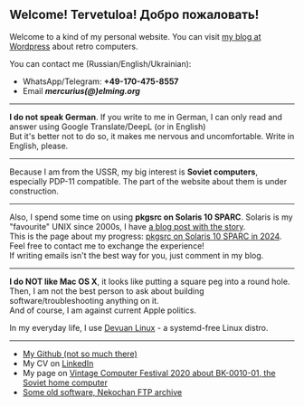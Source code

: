 ## Welcome! Tervetuloa! Добро пожаловать!

Welcome to a kind of my personal website. You can visit [my blog at Wordpress](https://merclangrat.wordpress.com) about retro computers.

You can contact me (Russian/English/Ukrainian):
- WhatsApp/Telegram: **+49-170-475-8557** 
- Email ***mercurius(@)elming.org***

---

**I do not speak German**. If you write to me in German, I can only read and answer using Google Translate/DeepL (or in English)  
But it's better not to do so, it makes me nervous and uncomfortable. Write in English, please.

---

Because I am from the USSR, my big interest is **Soviet computers**, especially PDP-11 compatible. The part of the website about them is under construction.

---

Also, I spend some time on using **pkgsrc on Solaris 10 SPARC**. Solaris is my "favourite" UNIX since 2000s, I have [a blog post with the story](https://merclangrat.wordpress.com/2024/12/15/solaris-twenty-years-after/).  
This is the page about my progress: [pkgsrc on Solaris 10 SPARC in 2024](/pkgsrc-solaris10). Feel free to contact me to exchange the experience!  
If writing emails isn't the best way for you, just comment in my blog.

---

**I do NOT like Mac OS X**, it looks like putting a square peg into a round hole. Then, I am not the best person to ask about building software/troubleshooting anything on it.  
And of course, I am against current Apple politics.

In my everyday life, I use [Devuan Linux](https://devuan.org) - a systemd-free Linux distro.

---

- [My Github (not so much there)](https://github.com/merclangrat)
- My CV on [LinkedIn](https://www.linkedin.com/in/merclangrat/)
- My page on [Vintage Computer Festival 2020 about BK-0010-01, the Soviet home computer](https://wiki.vcfb.de/2020/en:soviet_computers)
- [Some old software, Nekochan FTP archive](http://lizaurus.com)


